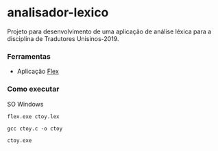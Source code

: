 # analisador-lexico

Projeto para desenvolvimento de uma aplicação de análise léxica para a disciplina de Tradutores Unisinos-2019.

### Ferramentas

- Aplicação [Flex](https://github.com/westes/flex)

### Como executar

SO Windows

``
flex.exe ctoy.lex
``

``
gcc ctoy.c -o ctoy
``

``
ctoy.exe            
``

